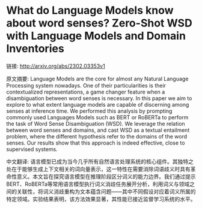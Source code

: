 # What do Language Models know about word senses? Zero-Shot WSD with Language Models and Domain Inventories

链接: http://arxiv.org/abs/2302.03353v1

原文摘要:
Language Models are the core for almost any Natural Language Processing
system nowadays. One of their particularities is their contextualized
representations, a game changer feature when a disambiguation between word
senses is necessary. In this paper we aim to explore to what extent language
models are capable of discerning among senses at inference time. We performed
this analysis by prompting commonly used Languages Models such as BERT or
RoBERTa to perform the task of Word Sense Disambiguation (WSD). We leverage the
relation between word senses and domains, and cast WSD as a textual entailment
problem, where the different hypothesis refer to the domains of the word
senses. Our results show that this approach is indeed effective, close to
supervised systems.

中文翻译:
语言模型已成为当今几乎所有自然语言处理系统的核心组件。其独特之处在于能够生成上下文相关的词向量表示，这一特性在需要消除词语歧义时具有革命性意义。本文旨在探究语言模型在推理阶段区分词义的能力边界。我们通过提示BERT、RoBERTa等常用语言模型执行词义消歧任务展开分析，利用词义与领域之间的关联性，将词义消歧重构为文本蕴含问题——其中不同假设对应着词义所属的特定领域。实验结果表明，该方法效果显著，其性能已接近监督学习系统的水平。
